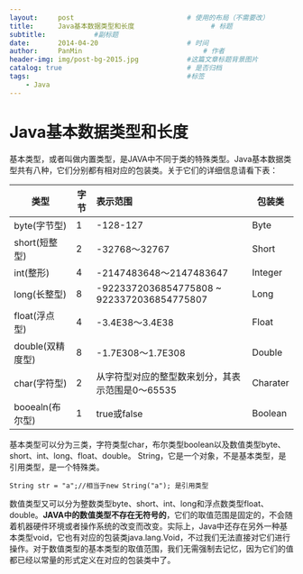 ```yaml
---
layout:     post                            # 使用的布局（不需要改）
title:      Java基本数据类型和长度                   # 标题
subtitle:            #副标题
date:       2014-04-20                      # 时间
author:     PanMin                              # 作者
header-img: img/post-bg-2015.jpg            #这篇文章标题背景图片
catalog: true                               # 是否归档
tags:                                       #标签
    - Java
---
```


# Java基本数据类型和长度

基本类型，或者叫做内置类型，是JAVA中不同于类的特殊类型。Java基本数据类型共有八种，它们分别都有相对应的包装类。关于它们的详细信息请看下表：

|类型            | 字节 |表示范围  |包装类|
|----------------|------|:--------|-----|
|byte(字节型)     |1   |-128-127 |Byte|
|short(短整型)    |2   |-32768～32767 |Short|
|int(整形)        |4   |-2147483648～2147483647|Integer|
|long(长整型)     |8    |-9223372036854775808 ~ 9223372036854775807|Long|
|float(浮点型)    |4    |-3.4E38～3.4E38|Float|
|double(双精度型) |8    |-1.7E308～1.7E308|Double|
|char(字符型)     |2  |从字符型对应的整型数来划分，其表示范围是0～65535 |Charater|
|booealn(布尔型)  |1  |true或false|Boolean

基本类型可以分为三类，字符类型char，布尔类型boolean以及数值类型byte、short、int、long、float、double。
String，它是一个对象，不是基本类型，是引用类型，是一个特殊类。
```
String str = "a";//相当于new String("a"); 是引用类型
```

数值类型又可以分为整数类型byte、short、int、long和浮点数类型float、double。**JAVA中的数值类型不存在无符号的**，它们的取值范围是固定的，不会随着机器硬件环境或者操作系统的改变而改变。实际上，Java中还存在另外一种基本类型void，它也有对应的包装类java.lang.Void，不过我们无法直接对它们进行操作。对于数值类型的基本类型的取值范围，我们无需强制去记忆，因为它们的值都已经以常量的形式定义在对应的包装类中了。